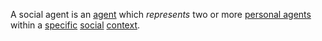 A social agent is an [agent](https://github.com/gcassel/Modular-Organization-Terminology/blob/master/terms/agent.md) which *represents* two or more [personal agents](https://github.com/gcassel/Modular-Organization-Terminology/edit/master/compound-terms/personal-agent.md) within a [specific](https://github.com/gcassel/Modular-Organization-Terminology/blob/master/terms/specific.md) [social](https://github.com/gcassel/Modular-Organization-Terminology/blob/master/terms/social.md) [context](https://github.com/gcassel/Modular-Organization-Terminology/blob/master/terms/context.md).
